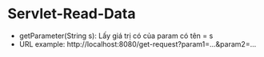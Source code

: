 # Servlet-Read-Data

- getParameter(String s): Lấy giá trị có của param có tên = s
- URL example: http://localhost:8080/get-request?param1=...&param2=...